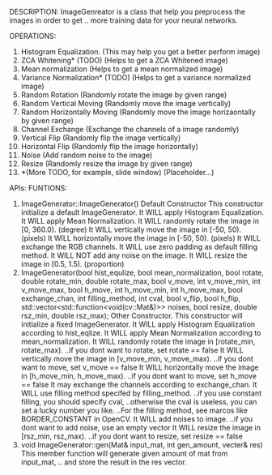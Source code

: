 DESCRIPTION:
ImageGenreator is a class that help you preprocess the images in order to get
.. more training data for your neural networks.

OPERATIONS:
  1. Histogram Equalization.
    (This may help you get a better perform image)
  2. ZCA Whitening* (TODO)
    (Helps to get a ZCA Whitened image)
  3. Mean normalization
    (Helps to get a mean normalized image)
  4. Variance Normalization* (TODO)
    (Helps to get a variance normalized image)
  5. Random Rotation
    (Randomly rotate the image by given range)
  6. Random Vertical Moving
    (Randomly move the image vertically)
  7. Random Horizontally Moving
    (Randomly move the image horizaontally by given range)
  8. Channel Exchange
    (Exchange the channels of a image randomly)
  9. Vertical Flip
    (Randomly flip the image vertically)
  10. Horizontal Flip
    (Randomly flip the image horizontally)
  11. Noise
    (Add random noise to the image)
  12. Resize
    (Randomly resize the image by given range)
  13. *(More TODO, for example, slide window)
    (Placeholder...)

APIs:
FUNTIONS:
  1. ImageGenerator::ImageGenerator()
    Default Constructor
    This constructor initialize a default ImageGenerator.
		It WILL apply Histogram Equalization.
		It WILL apply Mean Normalization.
		It WILL randomly rotate the image in [0, 360.0). (degree)
		It WILL vertically move the image in [-50, 50). (pixels)
		It WILL horizontally move the image in [-50, 50). (pixels)
		It WILL exchange the RGB channels.
		It WILL use zero padding as default filling method.
		It WILL NOT add any noise on the image.
		It WILL resize the image in [0.5, 1.5). (proportion)
  2. ImageGenerator(bool hist_equlize, bool mean_normalization,
				   bool rotate, double rotate_min, double rotate_max,
				   bool v_move, int v_move_min, int v_move_max, 
				   bool h_move, int h_move_min, int h_move_max,
				   bool exchange_chan, int filling_method, int cval,
				   bool v_flip, bool h_flip,
				   std::vector<std::function<void(cv::Mat&)>> noises,
				   bool resize, double rsz_min, double rsz_max);
    Other Constructor.
    This constructor will initialize a fixed ImageGenerator.
		It WILL apply Histogram Equalization according to hist_eqlize.
		It WILL apply Mean Normalization according to mean_normalization.
		It WILL randomly rotate the image in [rotate_min, rotate_max).
			..if you dont want to rotate, set rotate == false
		It WILL vertically move the image in [v_move_min, v_move_max).
			..if you dont want to move, set v_move == false
		It WILL horizontally move the image in [h_move_min, h_move_max).
			..if you dont want to move, set h_move == false
		It may exchange the channels according to exchange_chan.
		It WILL use filling method specifed by filling_method.
			..if you use constant filling, you should specify cval,
			..otherwise the cval is useless, you can set a lucky number you like.
      ..For the filling method, see marcos like BORDER_CONSTANT in OpenCV.
		It WILL add noises to image.
			..if you dont want to add noise, use an empty vector
		It WILL resize the image in [rsz_min, rsz_max).
			..if you dont want to resize, set resize == false
  3. void ImageGenerator::gen(Mat& input_mat, int gen_amount, vecter<Mat>& res)
    This member function will generate given amount of mat from input_mat,
    .. and store the result in the res vector.

